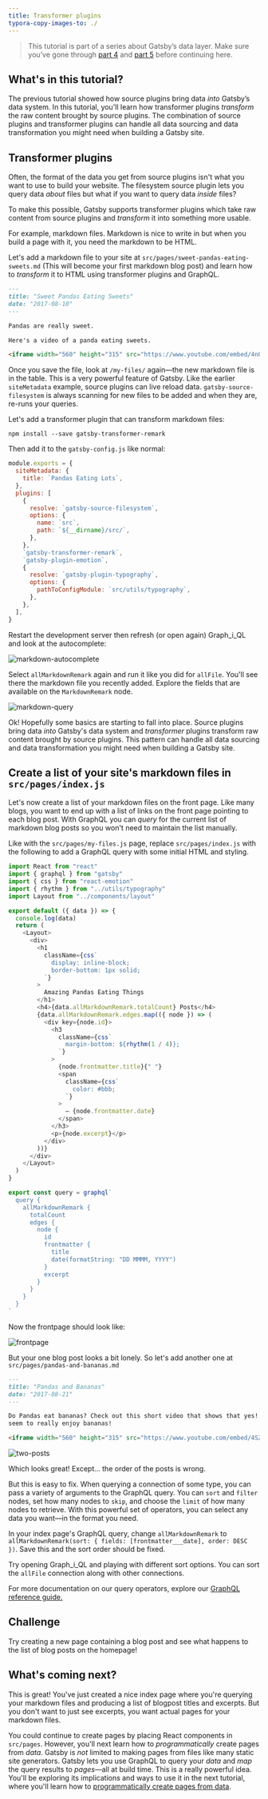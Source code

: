 ```yaml
---
title: Transformer plugins
typora-copy-images-to: ./
---
```


> This tutorial is part of a series about Gatsby’s data layer. Make sure you’ve gone through [part 4](/tutorial/part-four/) and [part 5](/tutorial/part-five/) before continuing here.

## What's in this tutorial?

The previous tutorial showed how source plugins bring data _into_ Gatsby’s data system. In this tutorial, you'll learn how transformer plugins _transform_ the raw content brought by source plugins. The combination of source plugins and transformer plugins can handle all data sourcing and data transformation you might need when building a Gatsby site.

## Transformer plugins

Often, the format of the data you get from source plugins isn't what you want to
use to build your website. The filesystem source plugin lets you query data
_about_ files but what if you want to query data _inside_ files?

To make this possible, Gatsby supports transformer plugins which take raw
content from source plugins and _transform_ it into something more usable.

For example, markdown files. Markdown is nice to write in but when you build a
page with it, you need the markdown to be HTML.

Let's add a markdown file to your site at
`src/pages/sweet-pandas-eating-sweets.md` (This will become your first markdown
blog post) and learn how to _transform_ it to HTML using transformer plugins and
GraphQL.

```markdown
---
title: "Sweet Pandas Eating Sweets"
date: "2017-08-10"
---

Pandas are really sweet.

Here's a video of a panda eating sweets.

<iframe width="560" height="315" src="https://www.youtube.com/embed/4n0xNbfJLR8" frameborder="0" allowfullscreen></iframe>
```

Once you save the file, look at `/my-files/` again—the new markdown file is in
the table. This is a very powerful feature of Gatsby. Like the earlier
`siteMetadata` example, source plugins can live reload data.
`gatsby-source-filesystem` is always scanning for new files to be added and when
they are, re-runs your queries.

Let's add a transformer plugin that can transform markdown files:

```shell
npm install --save gatsby-transformer-remark
```

Then add it to the `gatsby-config.js` like normal:

```javascript{13}:title=gatsby-config.js
module.exports = {
  siteMetadata: {
    title: `Pandas Eating Lots`,
  },
  plugins: [
    {
      resolve: `gatsby-source-filesystem`,
      options: {
        name: `src`,
        path: `${__dirname}/src/`,
      },
    },
    `gatsby-transformer-remark`,
    `gatsby-plugin-emotion`,
    {
      resolve: `gatsby-plugin-typography`,
      options: {
        pathToConfigModule: `src/utils/typography`,
      },
    },
  ],
}
```

Restart the development server then refresh (or open again) Graph_i_QL and look
at the autocomplete:

![markdown-autocomplete](markdown-autocomplete.png)

Select `allMarkdownRemark` again and run it like you did for `allFile`. You'll
see there the markdown file you recently added. Explore the fields that are
available on the `MarkdownRemark` node.

![markdown-query](markdown-query.png)

Ok! Hopefully some basics are starting to fall into place. Source plugins bring
data _into_ Gatsby's data system and _transformer_ plugins transform raw content
brought by source plugins. This pattern can handle all data sourcing and
data transformation you might need when building a Gatsby site.

## Create a list of your site's markdown files in `src/pages/index.js`

Let's now create a list of your markdown files on the front page. Like many
blogs, you want to end up with a list of links on the front page pointing to each
blog post. With GraphQL you can _query_ for the current list of markdown blog
posts so you won't need to maintain the list manually.

Like with the `src/pages/my-files.js` page, replace `src/pages/index.js` with
the following to add a GraphQL query with some initial HTML and styling.

```jsx:title=src/pages/index.js
import React from "react"
import { graphql } from "gatsby"
import { css } from "react-emotion"
import { rhythm } from "../utils/typography"
import Layout from "../components/layout"

export default ({ data }) => {
  console.log(data)
  return (
    <Layout>
      <div>
        <h1
          className={css`
            display: inline-block;
            border-bottom: 1px solid;
          `}
        >
          Amazing Pandas Eating Things
        </h1>
        <h4>{data.allMarkdownRemark.totalCount} Posts</h4>
        {data.allMarkdownRemark.edges.map(({ node }) => (
          <div key={node.id}>
            <h3
              className={css`
                margin-bottom: ${rhythm(1 / 4)};
              `}
            >
              {node.frontmatter.title}{" "}
              <span
                className={css`
                  color: #bbb;
                `}
              >
                — {node.frontmatter.date}
              </span>
            </h3>
            <p>{node.excerpt}</p>
          </div>
        ))}
      </div>
    </Layout>
  )
}

export const query = graphql`
  query {
    allMarkdownRemark {
      totalCount
      edges {
        node {
          id
          frontmatter {
            title
            date(formatString: "DD MMMM, YYYY")
          }
          excerpt
        }
      }
    }
  }
`
```

Now the frontpage should look like:

![frontpage](frontpage.png)

But your one blog post looks a bit lonely. So let's add another one at
`src/pages/pandas-and-bananas.md`

```markdown
---
title: "Pandas and Bananas"
date: "2017-08-21"
---

Do Pandas eat bananas? Check out this short video that shows that yes! pandas do
seem to really enjoy bananas!

<iframe width="560" height="315" src="https://www.youtube.com/embed/4SZl1r2O_bY" frameborder="0" allowfullscreen></iframe>
```

![two-posts](two-posts.png)

Which looks great! Except… the order of the posts is wrong.

But this is easy to fix. When querying a connection of some type, you can pass a
variety of arguments to the GraphQL query. You can `sort` and `filter` nodes, set how
many nodes to `skip`, and choose the `limit` of how many nodes to retrieve. With
this powerful set of operators, you can select any data you want—in the format you
need.

In your index page's GraphQL query, change `allMarkdownRemark` to
`allMarkdownRemark(sort: { fields: [frontmatter___date], order: DESC })`. Save
this and the sort order should be fixed.

Try opening Graph_i_QL and playing with different sort options. You can sort the
`allFile` connection along with other connections.

For more documentation on our query operators, explore our [GraphQL reference guide.](/docs/graphql-reference/)

## Challenge

Try creating a new page containing a blog post and see what happens to the list of blog posts on the homepage!

## What's coming next?

This is great! You've just created a nice index page where you're querying your markdown
files and producing a list of blogpost titles and excerpts. But you don't want to just see excerpts, you want actual pages for your markdown files.

You could continue to create pages by placing React components in `src/pages`. However, you'll
next learn how to _programmatically_ create pages from _data_. Gatsby is _not_
limited to making pages from files like many static site generators. Gatsby lets
you use GraphQL to query your _data_ and _map_ the query results to _pages_—all at build
time. This is a really powerful idea. You'll be exploring its implications and
ways to use it in the next tutorial, where you'll learn how to [programmatically create pages from data](/tutorial/part-seven/).
